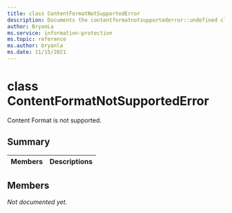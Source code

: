 ```yaml
---
title: class ContentFormatNotSupportedError 
description: Documents the contentformatnotsupportederror::undefined class of the Microsoft Information Protection (MIP) SDK.
author: BryanLa
ms.service: information-protection
ms.topic: reference
ms.author: bryanla
ms.date: 11/15/2021
---
```


# class ContentFormatNotSupportedError 
Content Format is not supported.
  
## Summary
 Members                        | Descriptions                                
--------------------------------|---------------------------------------------
  
## Members
_Not documented yet._
